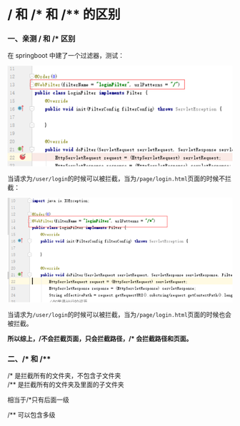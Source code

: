 # / 和 /* 和 /** 的区别

### 一、亲测 / 和 /\* 区别

在 springboot 中建了一个过滤器，测试：

![](https://raw.githubusercontent.com/YVastness/picture-upload/main/1001313-20190212212942450-433613516.png)

当请求为`/user/login`的时候可以被拦截，当为`/page/login.html`页面的时候不拦截：

![](https://raw.githubusercontent.com/YVastness/picture-upload/main/1001313-20190212213608480-1119617961.png)

 当请求为`/user/login`的时候可以被拦截，当为`/page/login.html`页面的时候也会被拦截。

**所以综上，/不会拦截页面，只会拦截路径，/\* 会拦截路径和页面。**

### 二、/\*  和  /\*\*

/\* 是拦截所有的文件夹，不包含子文件夹  
/\*\* 是拦截所有的文件夹及里面的子文件夹

相当于/\*只有后面一级

/\*\* 可以包含多级